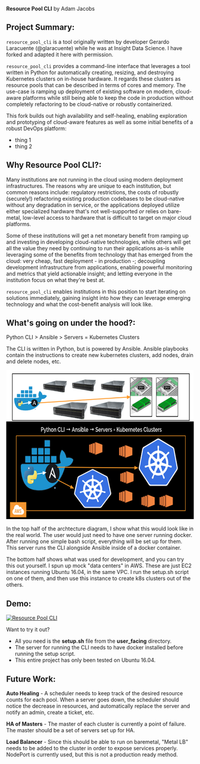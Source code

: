 __Resource Pool CLI__ by Adam Jacobs

## Project Summary:

`resource_pool_cli` is a tool originally written by developer Gerardo Laracuente (@glaracuente) while he was at Insight Data Science.
I have forked and adapted it here with permission.

`resource_pool_cli` provides a command-line interface that leverages a tool
written in Python for automatically creating, resizing, and destroying
Kubernetes clusters on in-house hardware. It regards these clusters as resource
pools that can be described in terms of cores and memory.  The use-case is
ramping up deployment of existing software on modern, cloud-aware platforms
while still being able to keep the code in production without completely
refactoring to be cloud-native or robustly containerized.

This fork builds out high availability and self-healing, enabling exploration
and prototyping of cloud-aware features as well as some initial benefits of a robust
DevOps platform:
- thing 1
- thing 2
 
## Why Resource Pool CLI?:

Many institutions are not running in the cloud using modern deployment
infrastructures.  The reasons why are unique to each institution, but common
reasons include: regulatory restrictions, the costs of robustly (securely!)
refactoring existing production codebases to be cloud-native without any
degradation in service, or the applications deployed utilize either specialized
hardware that's not well-supported _or_ relies on bare-metal, low-level access
to hardware that is difficult to target on major cloud platforms.

Some of these institutions will get a net monetary benefit from ramping up and
investing in developing cloud-native technologies, while others will get all
the value they need by continuing to run their applications as-is while
leveraging some of the benefits from technology that has emerged from the cloud: very
cheap, fast deployment - in production -; decoupling development infrastructure
from applications, enabling powerful monitoring and metrics that yield
actionable insight; and letting everyone in the institution focus on what
they're best at.

`resource_pool_cli` enables institutions in this position to start iterating on
solutions immediately, gaining insight into how they can leverage emerging
technology and what the cost-benefit analysis will look like.

## What's going on under the hood?:

Python CLI > Ansible > Servers = Kubernetes Clusters

The CLI is written in Python, but is powered by Ansible. Ansible playbooks contain the instructions to create new kubernetes clusters, add nodes, drain and delete nodes, etc. 

<p align="center">
<img src= img/arch.png width="700" height="400">
</p>

In the top half of the archtecture diagram, I show what this would look like in the real world. The user would just need to have one server running docker. After running one simple bash script, everything will be set up for them. This server runs the CLI alongside Ansible inside of a docker container. 

The bottom half shows what was used for development, and you can try this out yourself. I spun up mock "data centers" in AWS. These are just EC2 instances running Ubuntu 16.04, in the same VPC. I run the setup.sh script on one of them, and then use this instance to create k8s clusters out of the others. 


## Demo:   

[![Resource Pool CLI](http://img.youtube.com/vi/WlnvPHdo3xs/0.jpg)](http://www.youtube.com/watch?v=WlnvPHdo3xs "Resource Pool CLI")

Want to try it out? 
- All you need is the __setup.sh__ file from the __user_facing__ directory. 
- The server for running the CLI needs to have docker installed before running the setup script. 
- This entire project has only been tested on Ubuntu 16.04. 


## Future Work:

__Auto Healing__ - A scheduler needs to keep track of the desired resource counts for each pool. When a server goes down, the scheduler should notice the decrease in resources, and automatically replace the server and notify an admin, create a ticket, etc. 

__HA of Masters__ - The master of each cluster is currently a point of failure. The master should be a set of servers set up for HA.

__Load Balancer__ - Since this should be able to run on baremetal, "Metal LB" needs to be added to the cluster in order to expose services properly. NodePort is currently used, but this is not a production ready method. 
